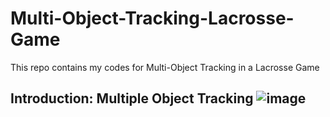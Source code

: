 # Multi-Object-Tracking-Lacrosse-Game
This repo contains my codes for Multi-Object Tracking in a Lacrosse Game

## Introduction: Multiple Object Tracking ![image](https://user-images.githubusercontent.com/35584782/151681169-babf5041-92fa-492e-b140-f830e83dfa3a.png)

